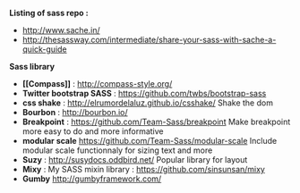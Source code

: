 **Listing of sass repo :**
* http://www.sache.in/
* http://thesassway.com/intermediate/share-your-sass-with-sache-a-quick-guide

**Sass library**
* **[[Compass]]** : http://compass-style.org/
* **Twitter bootstrap SASS** : https://github.com/twbs/bootstrap-sass
* **css shake** : http://elrumordelaluz.github.io/csshake/ Shake the dom 
* **Bourbon** : http://bourbon.io/
* **Breakpoint** : https://github.com/Team-Sass/breakpoint Make breakpoint more easy to do and more informative  
* **modular scale** https://github.com/Team-Sass/modular-scale Include modular scale functionnaly for sizing text and more 
* **Suzy** : http://susydocs.oddbird.net/ Popular library for layout   
* **Mixy** : My SASS mixin library : https://github.com/sinsunsan/mixy   
* **Gumby** http://gumbyframework.com/